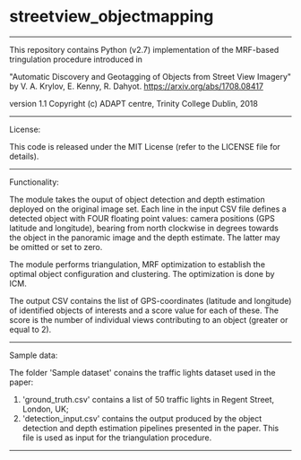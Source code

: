 # streetview_objectmapping

-----------------------------------------------------------

This repository contains Python (v2.7) implementation of the MRF-based tringulation procedure introduced in

"Automatic Discovery and Geotagging of Objects from Street View Imagery"
by V. A. Krylov, E. Kenny, R. Dahyot.
https://arxiv.org/abs/1708.08417

version 1.1
Copyright (c) ADAPT centre, Trinity College Dublin, 2018

-----------------------------------------------------------

License:

This code is released under the MIT License (refer to the LICENSE file for details).

-----------------------------------------------------------

Functionality:

The module takes the ouput of object detection and depth estimation deployed on the original image set. Each line in the input CSV file defines a detected object with FOUR floating point values: camera positions (GPS latitude and longitude), bearing from north clockwise in degrees towards the object in the panoramic image and the depth estimate. The latter may be omitted or set to zero.

The module performs triangulation, MRF optimization to establish the optimal object configuration and clustering. The optimization is done by ICM.

The output CSV contains the list of GPS-coordinates (latitude and longitude) of identified objects of interests and a score value for each of these. The score is the number of individual views contributing to an object (greater or equal to 2).

-----------------------------------------------------------

Sample data:

The folder 'Sample dataset' conains the traffic lights dataset used in the paper:
1) 'ground_truth.csv' contains a list of 50 traffic lights in Regent Street, London, UK;
2) 'detection_input.csv' contains the output produced by the object detection and depth estimation pipelines presented in the paper. This file is used as input for the triangulation procedure.

-----------------------------------------------------------
